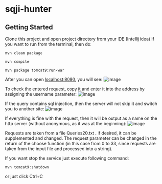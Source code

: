 # sqji-hunter


## Getting Started
Clone this project and open project directory from your IDE (Intellij idea)
If you want to run from the terminal, then do:
```
mvn cleam package
```
```
mvn compile 
```
```
mvn package tomcat9:run-war
```
After you can open [localhost:8080](http://localhost:8080/hello), you will see:
![image](https://user-images.githubusercontent.com/41242817/172462760-066cacdc-f7a3-4c61-8581-c20cf5cde01f.png)

To check the entered request, copy it and enter it into the address by assigning the username parameter:
![image](https://user-images.githubusercontent.com/41242817/172463338-e7f471f4-f2e4-4f1f-9ab2-3c1e4d3333bf.png)

If the query contains sql injection, then the server will not skip it and switch you to another site:
![image](https://user-images.githubusercontent.com/41242817/172463546-4b3e23c2-fb16-410d-b2c7-260269ce125d.png)

If everything is fine with the request, then it will be output as a name on the http server (without anonymous, as it was at the beginning):
![image](https://user-images.githubusercontent.com/41242817/172463960-4059952f-73a7-473c-8a0a-b66096532cfb.png)

Requests are taken from a file Queries20.txt . if desired, it can be supplemented and changed.
The request parameter can be changed in the return of the choose function (in this case from 0 to 33, since requests are taken from the input file and processed into a string).

If you want stop the service just execute following command:
```
mvn tomcat9:shutdown
```
or just click Ctrl+C
